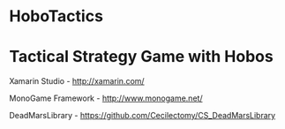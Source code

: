 HoboTactics
===========

Tactical Strategy Game with Hobos
===========

Xamarin Studio - http://xamarin.com/

MonoGame Framework - http://www.monogame.net/

DeadMarsLibrary - https://github.com/Cecilectomy/CS_DeadMarsLibrary
